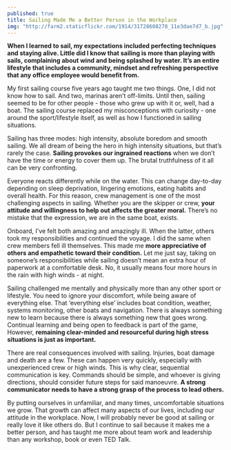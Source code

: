 ```yaml
---
published: true
title: Sailing Made Me a Better Person in the Workplace
img: "http://farm2.staticflickr.com/1914/31728608278_11e3dae7d7_b.jpg"
---
```

**When I learned to sail, my expectations included perfecting techniques and staying alive. Little did I know that sailing is more than playing with sails, complaining about wind and being splashed by water. It’s an entire lifestyle that includes a community, mindset and refreshing perspective that any office employee would benefit from.**

My first sailing course five years ago taught me two things. One, I did not know how to sail. And two, marinas aren’t off-limits. Until then, sailing seemed to be for other people - those who grew up with it or, well, had a boat. The sailing course replaced my misconceptions with curiosity - one around the sport/lifestyle itself, as well as how I functioned in sailing situations.

Sailing has three modes: high intensity, absolute boredom and smooth sailing. We all dream of being the hero in high intensity situations, but that’s rarely the case. **Sailing provokes our ingrained reactions** when we don’t have the time or energy to cover them up. The brutal truthfulness of it all can be very confronting.

Everyone reacts differently while on the water. This can change day-to-day depending on sleep deprivation, lingering emotions, eating habits and overall health. For this reason, crew management is one of the most challenging aspects in sailing. Whether you are the skipper or crew, **your attitude and willingness to help out affects the greater moral.** There’s no mistake that the expression, we are in the same boat, exists. 

Onboard, I’ve felt both amazing and amazingly ill. When the latter, others took my responsibilities and continued the voyage. I did the same when crew members fell ill themselves. This made me **more appreciative of others and empathetic toward their condition.** Let me just say, taking on someone’s responsibilities while sailing doesn’t mean an extra hour of paperwork at a comfortable desk. No, it usually means four more hours in the rain with high winds - at night. 

Sailing challenged me mentally and physically more than any other sport or lifestyle. You need to ignore your discomfort, while being aware of everything else. That ‘everything else’ includes boat condition, weather, systems monitoring, other boats and navigation. There is always something new to learn because there is always something new that goes wrong. Continual learning and being open to feedback is part of the game, However, **remaining clear-minded and resourceful during high stress situations is just as important.**

There are real consequences involved with sailing. Injuries, boat damage and death are a few. These can happen very quickly, especially with unexperienced crew or high winds. This is why clear, sequential communication is key. Commands should be simple, and whoever is giving directions, should consider future steps for said manoeuvre. **A strong communicator needs to have a strong grasp of the process to lead others.**

By putting ourselves in unfamiliar, and many times, uncomfortable situations we grow. That growth can affect many aspects of our lives, including our attitude in the workplace. Now, I will probably never be good at sailing or really love it like others do. But I continue to sail because it makes me a better person, and has taught me more about team work and leadership than any workshop, book or even TED Talk. 
